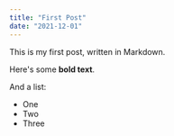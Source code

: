 ```yaml
---
title: "First Post"
date: "2021-12-01"
---
```


This is my first post, written in Markdown.

Here's some **bold text**.

And a list:

- One
- Two
- Three
